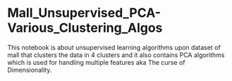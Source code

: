 # Mall_Unsupervised_PCA-Various_Clustering_Algos
This notebook is about unsupervised learning algorithms upon dataset of mall that clusters the data in 4 clusters and it also contains PCA algorithms which is used for handling multiple features aka The curse of Dimensionality. 
